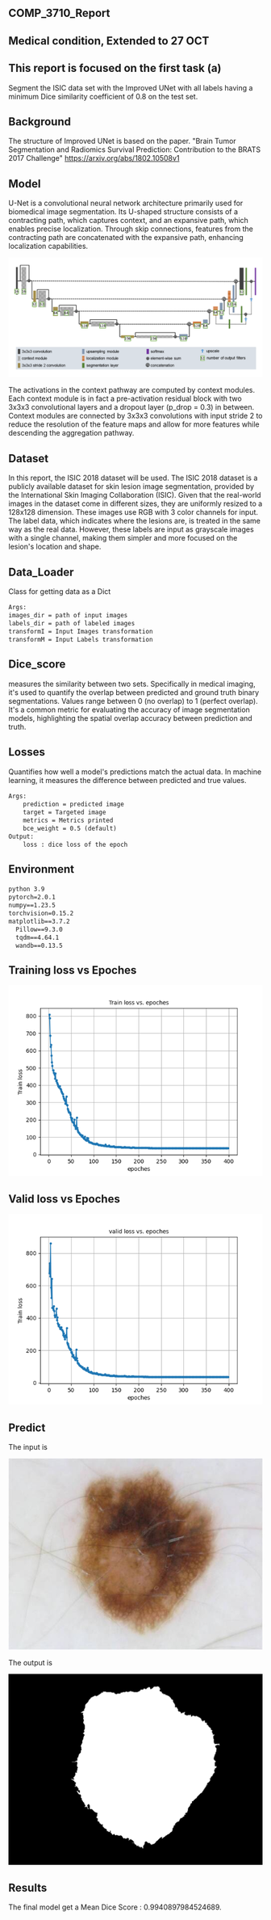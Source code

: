 ## COMP_3710_Report

## Medical condition, Extended to 27 OCT

## This report is focused on the first task (a)
   Segment the ISIC data set with the Improved UNet
   with all labels having a minimum Dice similarity coefficient of 0.8 on the test set.

## Background
The structure of Improved UNet is based on the paper. 
"Brain Tumor Segmentation and Radiomics Survival Prediction: Contribution to the BRATS 2017 Challenge" 
https://arxiv.org/abs/1802.10508v1


## Model
   U-Net is a convolutional neural network architecture primarily used for biomedical image segmentation. 
   Its U-shaped structure consists of a contracting path, which captures context, and an expansive path,
   which enables precise localization. Through skip connections, features from the contracting path are concatenated
   with the expansive path, enhancing localization capabilities.

   ![Subnetworks architecture](./additional_images/unet.png)

   The activations in the context pathway are computed by context modules. 
   Each context module is in fact a pre-activation residual block with two 3x3x3 convolutional 
   layers and a dropout layer (p_drop = 0.3) in between. Context modules are connected 
   by 3x3x3 convolutions with input stride 2 to reduce the resolution of the feature maps and allow 
   for more features while descending the aggregation pathway.

## Dataset
   In this report, the ISIC 2018 dataset will be used. 
   The ISIC 2018 dataset is a publicly available dataset for skin lesion image segmentation,
   provided by the International Skin Imaging Collaboration (ISIC). Given that the real-world
   images in the dataset come in different sizes, they are uniformly resized to a 128x128 dimension.
   These images use RGB with 3 color channels for input. The label data, which indicates where the lesions are,
   is treated in the same way as the real data. However, these labels are input as grayscale images with a single channel,
   making them simpler and more focused on the lesion's location and shape.


## Data_Loader
Class for getting data as a Dict

    Args: 
    images_dir = path of input images
    labels_dir = path of labeled images 
    transformI = Input Images transformation 
    transformM = Input Labels transformation 
   
## Dice_score
measures the similarity between two sets. 
Specifically in medical imaging, it's used to quantify the overlap 
between predicted and ground truth binary segmentations.
Values range between 0 (no overlap) to 1 (perfect overlap). 
It's a common metric for evaluating the accuracy of image segmentation models, 
highlighting the spatial overlap accuracy between prediction and truth.

## Losses
Quantifies how well a model's predictions match the actual data. 
In machine learning, it measures the difference between predicted and true values. 

    Args:
        prediction = predicted image
        target = Targeted image
        metrics = Metrics printed
        bce_weight = 0.5 (default)
    Output:
        loss : dice loss of the epoch

## Environment
    python 3.9    
    pytorch=2.0.1
    numpy==1.23.5
    torchvision=0.15.2
    matplotlib==3.7.2
      Pillow==9.3.0
      tqdm==4.64.1
      wandb==0.13.5

## Training loss vs Epoches

   ![Unet](./additional_images/Train_loss_vs_Epoches.png)


## Valid loss vs Epoches

   ![valid_vs_epoches](./additional_images/valid_loss_vs_epoches.png)


## Predict
   The input is 

   ![Input](./additional_images/ISIC_0000003.jpg)


   The output is  

   ![Output](./additional_images/ISIC_0000003_out.jpg)


    
## Results
   The final model get a Mean Dice Score : 0.9940897984524689.


   











